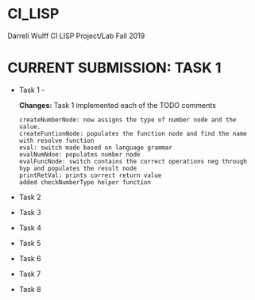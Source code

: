 # CI_LISP

Darrell Wulff
CI LISP Project/Lab
Fall 2019

# CURRENT SUBMISSION: TASK 1

* Task 1 -
    
    **Changes:** Task 1 implemented each of the TODO comments 
    
      createNumberNode: now assigns the type of number node and the value.
      createFuntionNode: populates the function node and find the name with resolve function
      eval: switch made based on language grammar
      evalNumNdoe: populates number node
      evalFuncNode: switch contains the correct operations neg through hyp and populates the result node
      printRetVal: prints correct return value
      added checkNumberType helper function 
    
* Task 2
* Task 3
* Task 4
* Task 5
* Task 6
* Task 7
* Task 8
